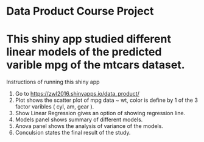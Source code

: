 # Data Product Course Project

# This shiny app studied different linear models of the predicted varible mpg of the mtcars dataset. 

Instructions of running this shiny app

1. Go to https://zwl2016.shinyapps.io/data_product/
2. Plot shows the scatter plot of mpg data ~ wt, color is define by 1 of the 3 factor varibles ( cyl, am, gear ).
3. Show Linear Regression gives an option of showing regression line.
4. Models panel shows summary of different models.
5. Anova panel shows the analysis of variance of the models.
6. Conculsion states the final result of the study.
